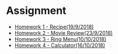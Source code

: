 # Assignment

- [Homework 1 - Recipe(19/9/2018)](https://github.com/ReganFan/LearningWeb2.0/tree/gh-pages/docs/Homework-1-Recipe)
- [Homework 2 - Movie Review(23/9/2018)](https://github.com/ReganFan/LearningWeb2.0/tree/gh-pages/docs/Homework-2-Movie-Review)
- [Homework 3 - Ring Menu(10/10/2018)](https://github.com/ReganFan/LearningWeb2.0/tree/gh-pages/docs/Homework-3-Ring-Menu)
- [Homework 4 - Calculator(16/10/2018)](https://github.com/ReganFan/LearningWeb2.0/tree/gh-pages/docs/Homework-4-Calculator)
